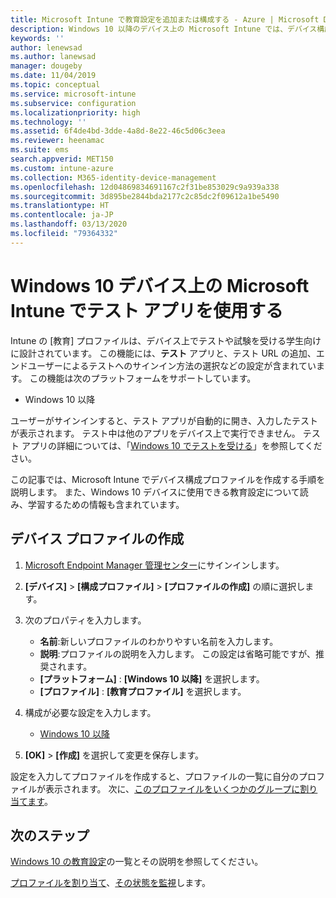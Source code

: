 ```yaml
---
title: Microsoft Intune で教育設定を追加または構成する - Azure | Microsoft Docs
description: Windows 10 以降のデバイス上の Microsoft Intune では、デバイス構成プロファイル内にテスト アプリを使用します。 教育設定を使用する構成プロファイルを作成して、テスト アプリの URL の入力、ユーザーのサインイン方法の選択、テスト中の画面の監視、テスト中のテキスト候補の許可または禁止を行います。
keywords: ''
author: lenewsad
ms.author: lanewsad
manager: dougeby
ms.date: 11/04/2019
ms.topic: conceptual
ms.service: microsoft-intune
ms.subservice: configuration
ms.localizationpriority: high
ms.technology: ''
ms.assetid: 6f4de4bd-3dde-4a8d-8e22-46c5d06c3eea
ms.reviewer: heenamac
ms.suite: ems
search.appverid: MET150
ms.custom: intune-azure
ms.collection: M365-identity-device-management
ms.openlocfilehash: 12d04869834691167c2f31be853029c9a939a338
ms.sourcegitcommit: 3d895be2844bda2177c2c85dc2f09612a1be5490
ms.translationtype: HT
ms.contentlocale: ja-JP
ms.lasthandoff: 03/13/2020
ms.locfileid: "79364332"
---
```

# <a name="use-the-take-a-test-app-on-windows-10-devices-in-microsoft-intune"></a>Windows 10 デバイス上の Microsoft Intune でテスト アプリを使用する



Intune の [教育] プロファイルは、デバイス上でテストや試験を受ける学生向けに設計されています。 この機能には、**テスト** アプリと、テスト URL の追加、エンドユーザーによるテストへのサインイン方法の選択などの設定が含まれています。 この機能は次のプラットフォームをサポートしています。

- Windows 10 以降

ユーザーがサインインすると、テスト アプリが自動的に開き、入力したテストが表示されます。 テスト中は他のアプリをデバイス上で実行できません。 テスト アプリの詳細については、「[Windows 10 でテストを受ける](https://docs.microsoft.com/education/windows/take-tests-in-windows-10)」を参照してください。

この記事では、Microsoft Intune でデバイス構成プロファイルを作成する手順を説明します。 また、Windows 10 デバイスに使用できる教育設定について読み、学習するための情報も含まれています。

## <a name="create-a-device-profile"></a>デバイス プロファイルの作成

1. [Microsoft Endpoint Manager 管理センター](https://go.microsoft.com/fwlink/?linkid=2109431)にサインインします。
2. **[デバイス]**  >  **[構成プロファイル]**  >  **[プロファイルの作成]** の順に選択します。
3. 次のプロパティを入力します。

    - **名前**:新しいプロファイルのわかりやすい名前を入力します。
    - **説明**:プロファイルの説明を入力します。 この設定は省略可能ですが、推奨されます。
    - **[プラットフォーム]** : **[Windows 10 以降]** を選択します。
    - **[プロファイル]** : **[教育プロファイル]** を選択します。

4. 構成が必要な設定を入力します。

    - [Windows 10 以降](education-settings-windows.md)

5. **[OK]**  >  **[作成]** を選択して変更を保存します。

設定を入力してプロファイルを作成すると、プロファイルの一覧に自分のプロファイルが表示されます。 次に、[このプロファイルをいくつかのグループに割り当てます](device-profile-assign.md)。

## <a name="next-steps"></a>次のステップ

[Windows 10 の教育設定](education-settings-windows.md)の一覧とその説明を参照してください。

[プロファイルを割り当て](device-profile-assign.md)、[その状態を監視](device-profile-monitor.md)します。
